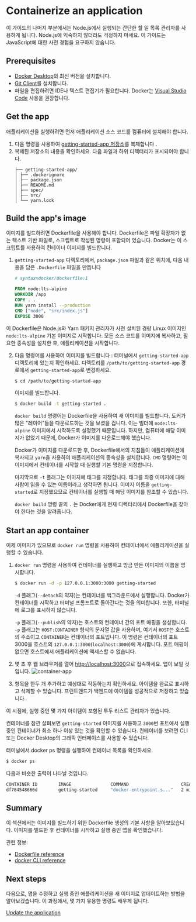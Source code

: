 # Containerize an application

이 가이드의 나머지 부분에서는 Node.js에서 실행되는 간단한 할 일 목록 관리자를 사용하게 됩니다. Node.js에 익숙하지 않더라도 걱정하지 마세요. 이 가이드는 JavaScript에 대한 사전 경험을 요구하지 않습니다.

## Prerequisites

- [Docker Desktop](https://docs.docker.com/get-started/get-docker/)의 최신 버전을 설치합니다.
- [Git Client](https://git-scm.com/downloads)를 설치합니다.
- 파일을 편집하려면 IDE나 텍스트 편집기가 필요합니다. Docker는 [Visual Studio Code](https://code.visualstudio.com/) 사용을 권장합니다.

## Get the app

애플리케이션을 실행하려면 먼저 애플리케이션 소스 코드를 컴퓨터에 설치해야 합니다.

1. 다음 명령을 사용하여 [getting-started-app 저장소](https://github.com/docker/getting-started-app/tree/main)를 복제합니다 .
2. 복제된 저장소의 내용을 확인하세요. 다음 파일과 하위 디렉터리가 표시되어야 합니다.
   ```text
   ├── getting-started-app/
   │ ├── .dockerignore
   │ ├── package.json
   │ ├── README.md
   │ ├── spec/
   │ ├── src/
   │ └── yarn.lock
   ```

## Build the app's image

이미지를 빌드하려면 Dockerfile을 사용해야 합니다. Dockerfile은 파일 확장자가 없는 텍스트 기반 파일로, 스크립트로 작성된 명령이 포함되어 있습니다. Docker는 이 스크립트를 사용하여 컨테이너 이미지를 빌드합니다.

1. `getting-started-app` 디렉토리에서, `package.json` 파일과 같은 위치에, 다음 내용을 담은 `.Dockerfile` 파일을 만듭니다

   ```dockerfile
   # syntax=docker/dockerfile:1

   FROM node:lts-alpine
   WORKDIR /app
   COPY . .
   RUN yarn install --production
   CMD ["node", "src/index.js"]
   EXPOSE 3000
   ```

이 Dockerfile은 Node.js와 Yarn 패키지 관리자가 사전 설치된 경량 Linux 이미지인 `node:lts-alpine` 기본 이미지로 시작합니다. 모든 소스 코드를 이미지에 복사하고, 필요한 종속성을 설치한 후, 애플리케이션을 시작합니다.

2. 다음 명령어를 사용하여 이미지를 빌드합니다 :
   터미널에서 `getting-started-app` 디렉토리에 있는지 확인하세요. 디렉토리를 `/path/to/getting-started-app` 경로에서 `getting-started-app`로 변경하세요.

   ```bash
   $ cd /path/to/getting-started-app
   ```

   이미지를 빌드합니다.

   ```bash
   $ docker build -t getting-started .
   ```

   `docker build` 명령어는 Dockerfile을 사용하여 새 이미지를 빌드합니다. 도커가 많은 "레이어"들을 다운로드하는 것을 보셨을 겁니다. 이는 빌더에 `node:lts-alpine` 이미지에서 시작하도록 설정했기 때문입니다. 하지만, 컴퓨터에 해당 이미지가 없었기 때문에, Docker가 이미지를 다운로드해야 했습니다.

   Docker가 이미지를 다운로드한 후, Dockerfile에서의 지침들이 애플리케이션에 복사되고 `yarn`을 사용하여 애플리케이션의 종속성을 설치합니다. `CMD` 명령어는 이 이미지에서 컨테이너를 시작할 때 실행할 기본 명령을 지정합니다.

   마지막으로 `-t` 플래그는 이미지에 태그를 지정합니다. 태그를 최종 이미지에 대해 사람이 읽을 수 있는 이름이라고 생각하면 됩니다. 이미지 이름을 `getting-started`로 지정했으므로 컨테이너를 실행할 때 해당 이미지를 참조할 수 있습니다.

   `docker build` 명령 끝의 `.` 는 Docker에게 현재 디렉터리에서 Dockerfile을 찾아야 한다는 것을 알려줍니다.

## Start an app container

이제 이미지가 있으므로 `docker run` 명령을 사용하여 컨테이너에서 애플리케이션을 실행할 수 있습니다.

1. `docker run` 명령을 사용하여 컨테이너를 실행하고 방금 만든 이미지의 이름을 명시합니다.

   ```bash
   $ docker run -d -p 127.0.0.1:3000:3000 getting-started
   ```

   `-d` 플래그(`--detach`의 약자)는 컨테이너를 백그라운드에서 실행합니다. Docker가 컨테이너를 시작하고 터미널 프롬프트로 돌아간다는 것을 의미합니다. 또한, 터미널에 로그를 표시하지 않습니다.

   `-p` 플래그(`--publish`의 약자)는 호스트와 컨테이너 간의 포트 매핑을 생성합니다. `-p` 플래그는 `HOST:CONTAINER` 형식의 문자열 값을 사용하며, 여기서 `HOST`는 호스트의 주소이고 `CONTAINER`는 컨테이너의 포트입니다. 이 명령은 컨테이너의 포트 3000을 호스트의 `127.0.0.1:3000`(`localhost:3000`)에 게시합니다. 포트 매핑이 없으면 호스트에서 애플리케이션에 액세스할 수 없습니다.

2. 몇 초 후 웹 브라우저를 열어 [http://localhost:3000](http://localhost:3000/)으로 접속하세요. 앱이 보일 것입니다.
   ![container-app](https://docs.docker.com/get-started/workshop/images/todo-list-empty.webp)
3. 항목을 한두 개 추가하고 예상대로 작동하는지 확인하세요. 아이템을 완료로 표시하고 삭제할 수 있습니다. 프런트엔드가 백엔드에 아이템을 성공적으로 저장하고 있습니다.

이 시점에, 실행 중인 몇 가지 아이템이 포함된 투두 리스트 관리자가 있습니다.

컨테이너를 잠깐 살펴보면 `getting-started` 이미지를 사용하고 `3000`번 포트에서 실행 중인 컨테이너가 최소 하나 이상 있는 것을 확인할 수 있습니다. 컨테이너를 보려면 CLI 또는 Docker Desktop의 그래픽 인터페이스를 사용할 수 있습니다.

터미널에서 docker ps 명령을 실행하여 컨테이너 목록을 확인하세요.

```bash
$ docker ps
```

다음과 비슷한 출력이 나타날 것입니다.

```bash
CONTAINER ID        IMAGE               COMMAND                    CREATED             STATUS              PORTS                      NAMES
df784548666d        getting-started     "docker-entrypoint.s..."   2 minutes ago       Up 2 minutes        127.0.0.1:3000->3000/tcp   priceless_mcclintock
```

## Summary

이 섹션에서는 이미지를 빌드하기 위한 Dockerfile 생성의 기본 사항을 알아보았습니다. 이미지를 빌드한 후 컨테이너를 시작하고 실행 중인 앱을 확인했습니다.

관련 정보:

- [Dockerfile reference](https://docs.docker.com/reference/dockerfile/)
- [docker CLI reference](https://docs.docker.com/reference/cli/docker/)

## Next steps

다음으로, 앱을 수정하고 실행 중인 애플리케이션을 새 이미지로 업데이트하는 방법을 알아보겠습니다. 이 과정에서, 몇 가지 유용한 명령도 배우게 됩니다.

[Update the application](/#/get-started/workshop/03_updating_app)

